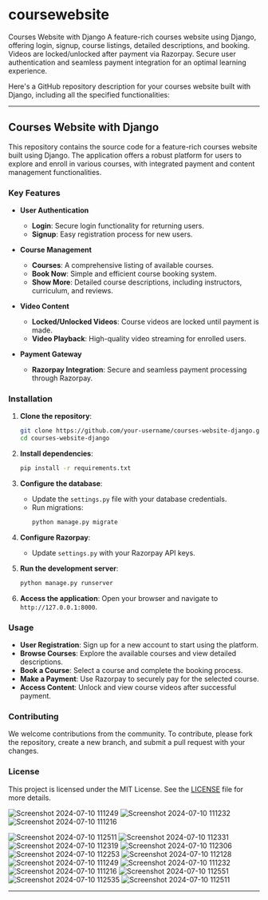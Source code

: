 # coursewebsite
Courses Website with Django A feature-rich courses website using Django, offering login, signup, course listings, detailed descriptions, and booking. Videos are locked/unlocked after payment via Razorpay. Secure user authentication and seamless payment integration for an optimal learning experience.

Here's a GitHub repository description for your courses website built with Django, including all the specified functionalities:

---

## Courses Website with Django

This repository contains the source code for a feature-rich courses website built using Django. The application offers a robust platform for users to explore and enroll in various courses, with integrated payment and content management functionalities.

### Key Features

- **User Authentication**
  - **Login**: Secure login functionality for returning users.
  - **Signup**: Easy registration process for new users.

- **Course Management**
  - **Courses**: A comprehensive listing of available courses.
  - **Book Now**: Simple and efficient course booking system.
  - **Show More**: Detailed course descriptions, including instructors, curriculum, and reviews.

- **Video Content**
  - **Locked/Unlocked Videos**: Course videos are locked until payment is made.
  - **Video Playback**: High-quality video streaming for enrolled users.

- **Payment Gateway**
  - **Razorpay Integration**: Secure and seamless payment processing through Razorpay.

### Installation

1. **Clone the repository**:
   ```bash
   git clone https://github.com/your-username/courses-website-django.git
   cd courses-website-django
   ```

2. **Install dependencies**:
   ```bash
   pip install -r requirements.txt
   ```

3. **Configure the database**:
   - Update the `settings.py` file with your database credentials.
   - Run migrations:
     ```bash
     python manage.py migrate
     ```

4. **Configure Razorpay**:
   - Update `settings.py` with your Razorpay API keys.

5. **Run the development server**:
   ```bash
   python manage.py runserver
   ```

6. **Access the application**:
   Open your browser and navigate to `http://127.0.0.1:8000`.

### Usage

- **User Registration**: Sign up for a new account to start using the platform.
- **Browse Courses**: Explore the available courses and view detailed descriptions.
- **Book a Course**: Select a course and complete the booking process.
- **Make a Payment**: Use Razorpay to securely pay for the selected course.
- **Access Content**: Unlock and view course videos after successful payment.

### Contributing

We welcome contributions from the community. To contribute, please fork the repository, create a new branch, and submit a pull request with your changes.

### License

This project is licensed under the MIT License. See the [LICENSE](LICENSE) file for more details.

![Screenshot 2024-07-10 111249](https://github.com/iamtonyjohn/coursewebsite/assets/138686875/3a9add67-4fd0-44f4-ba9d-3a2880608238)
![Screenshot 2024-07-10 111232](https://github.com/iamtonyjohn/coursewebsite/assets/138686875/40eb74eb-ed10-443b-99cc-b5fbd0993461)
![Screenshot 2024-07-10 111216](https://github.com/iamtonyjohn/coursewebsite/assets/138686875/ec341210-33ca-4899-9d07-863e0188e60c)

![Screenshot 2024-07-10 112511](https://github.com/iamtonyjohn/coursewebsite/assets/138686875/1f8bd14b-2f47-43ea-9ae8-ff554623efa1)
![Screenshot 2024-07-10 112331](https://github.com/iamtonyjohn/coursewebsite/assets/138686875/0c002be8-3a06-4256-ad09-9118aa45453a)
![Screenshot 2024-07-10 112319](https://github.com/iamtonyjohn/coursewebsite/assets/138686875/c21bf44c-6a16-46ee-a5e1-b294ffd64dea)
![Screenshot 2024-07-10 112306](https://github.com/iamtonyjohn/coursewebsite/assets/138686875/8d493220-8111-4717-88d0-2f58ec394ae3)
![Screenshot 2024-07-10 112253](https://github.com/iamtonyjohn/coursewebsite/assets/138686875/f777d256-a0a8-4cdd-a8d9-b4ac1924f934)
![Screenshot 2024-07-10 112128](https://github.com/iamtonyjohn/coursewebsite/assets/138686875/ae7b9479-aa87-426b-8783-91f03c120fe1)
![Screenshot 2024-07-10 111249](https://github.com/iamtonyjohn/coursewebsite/assets/138686875/1685627d-1c41-4c85-97c2-3d9d2a51b781)
![Screenshot 2024-07-10 111232](https://github.com/iamtonyjohn/coursewebsite/assets/138686875/7b16ff41-42f2-402b-8172-b5a2bc725ade)
![Screenshot 2024-07-10 111216](https://github.com/iamtonyjohn/coursewebsite/assets/138686875/78630532-2f11-47cf-8fdd-f4102e95a15e)
![Screenshot 2024-07-10 112551](https://github.com/iamtonyjohn/coursewebsite/assets/138686875/650f704b-391a-4060-831e-79f0897c2bd8)
![Screenshot 2024-07-10 112535](https://github.com/iamtonyjohn/coursewebsite/assets/138686875/34ee0200-f192-4fa4-b729-9b13f50b2f68)
![Screenshot 2024-07-10 112511](https://github.com/iamtonyjohn/coursewebsite/assets/138686875/12ab7371-e5e5-426f-8485-ff75e0580d09)

---
